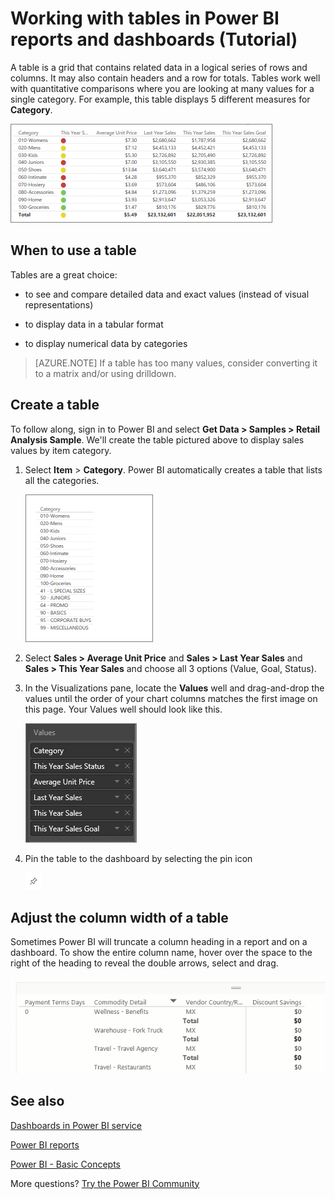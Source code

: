 ﻿<properties
   pageTitle="Table visualizations in reports and dashboards (Tutorial)"
   description="Tips for working with table visualizations in Power BI reports and dashboards, including how to resize column widths."
   services="powerbi"
   documentationCenter=""
   authors="mihart"
   manager="mblythe"
   backup=""
   editor=""
   tags=""
   featuredVideoId=""
      qualityFocus=""
   qualityDate=""/>

<tags
   ms.service="powerbi"
   ms.devlang="NA"
   ms.topic="article"
   ms.tgt_pltfrm="NA"
   ms.workload="powerbi"
   ms.date="02/14/2017"
   ms.author="mihart"/>

# Working with tables in Power BI reports and dashboards (Tutorial)

A table is a grid that contains related data in a logical series of rows and columns. It may also contain headers and a row for totals. Tables work well with quantitative comparisons where you are looking at many values for a single category. For example, this table displays 5 different measures for **Category**.

![](media/powerbi-service-tutorial-tables/table.png)

##  When to use a table
Tables are a great choice:

-  to see and compare detailed data and exact values (instead of visual representations)

-  to display data in a tabular format

-   to display numerical data by categories   

>[AZURE.NOTE] If a table has too many values, consider converting it to a matrix and/or using drilldown.

##  Create a table  

To follow along, sign in to Power BI and select **Get Data > Samples > Retail Analysis Sample**. We'll create the table pictured above to display sales values by item category.

1.  Select **Item** > **Category**.  Power BI automatically creates a table that lists all the categories.

    ![](media/powerbi-service-tutorial-tables/power-bi-table1.png)

2.  Select **Sales > Average Unit Price** and **Sales > Last Year Sales** and **Sales > This Year Sales** and choose all 3 options (Value, Goal, Status).   

3. In the Visualizations pane, locate the **Values** well and drag-and-drop the values until the order of your chart columns matches the first image on this page.  Your Values well should look like this.

    ![](media/powerbi-service-tutorial-tables/power-bi-table2.png)

4. Pin the table to the dashboard by selecting the pin icon  

     ![](media/powerbi-service-tutorial-tables/PBI_PinTile.png)

##  Adjust the column width of a table
Sometimes Power BI will truncate a column heading in a report and on a dashboard. To show the entire column name, hover over the space to the right of the heading to reveal the double arrows, select and drag.

![](media/powerbi-service-tutorial-tables/resizetable.gif)

## See also

[Dashboards in Power BI service](powerbi-service-dashboards.md)

[Power BI reports](powerbi-service-reports.md)

[Power BI - Basic Concepts](powerbi-service-basic-concepts.md)

More questions? [Try the Power BI Community](http://community.powerbi.com/)
